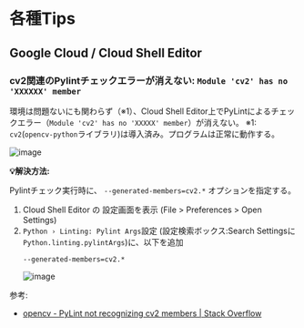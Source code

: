 # 各種Tips

## Google Cloud / Cloud Shell Editor

### cv2関連のPylintチェックエラーが消えない: `Module 'cv2' has no 'XXXXXX' member`

環境は問題ないにも関わらず（※1）、Cloud Shell Editor上でPyLintによるチェックエラー（`Module 'cv2' has no 'XXXXX' member`）が消えない。
※1: `cv2`(`opencv-python`ライブラリ)は導入済み。プログラムは正常に動作する。

![image](https://user-images.githubusercontent.com/3213035/200119609-c71b0926-b5ed-43b0-beb6-37f8d26a4b35.png)

**💡解決方法:**

Pylintチェック実行時に、 `--generated-members=cv2.*` オプションを指定する。

1. Cloud Shell Editor の 設定画面を表示 (File > Preferences > Open Settings)
2. `Python › Linting: Pylint Args`設定 (設定検索ボックス:Search Settingsに`Python.linting.pylintArgs`)に、以下を追加
    ```
    --generated-members=cv2.*
    ```
    ![image](https://user-images.githubusercontent.com/3213035/200120019-681d412a-c320-4d70-a9af-9d0c15edf753.png)

参考:
* [opencv - PyLint not recognizing cv2 members | Stack Overflow](https://stackoverflow.com/questions/50612169/pylint-not-recognizing-cv2-members)
